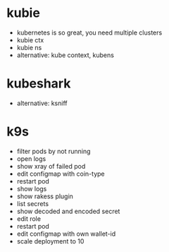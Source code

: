 # kubie

- kubernetes is so great, you need multiple clusters
- kubie ctx
- kubie ns
- alternative: kube context, kubens

# kubeshark

- alternative: ksniff

# k9s

- filter pods by not running
- open logs
- show xray of failed pod
- edit configmap with coin-type
- restart pod
- show logs
- show rakess plugin
- list secrets
- show decoded and encoded secret
- edit role
- restart pod
- edit configmap with own wallet-id
- scale deployment to 10
